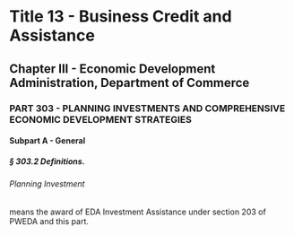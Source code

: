 
# Title 13 - Business Credit and Assistance
## Chapter III - Economic Development Administration, Department of Commerce
### PART 303 - PLANNING INVESTMENTS AND COMPREHENSIVE ECONOMIC DEVELOPMENT STRATEGIES
#### Subpart A - General
##### § 303.2 Definitions.
###### Planning Investment

means the award of EDA Investment Assistance under section 203 of PWEDA and this part.
